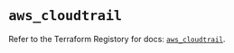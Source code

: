 # `aws_cloudtrail`

Refer to the Terraform Registory for docs: [`aws_cloudtrail`](https://registry.terraform.io/providers/hashicorp/aws/4.64.0/docs/resources/cloudtrail).
